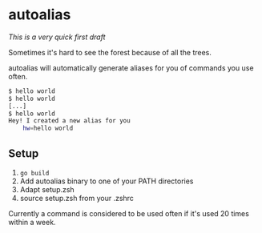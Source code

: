 # autoalias

_This is a very quick first draft_

Sometimes it's hard to see the forest because of all the trees.

autoalias will automatically generate aliases for you of commands you use often.

```bash
$ hello world
$ hello world
[...]
$ hello world
Hey! I created a new alias for you
    hw=hello world
```

## Setup

1. `go build`
2. Add autoalias binary to one of your PATH directories
3. Adapt setup.zsh
4. source setup.zsh from your .zshrc

Currently a command is considered to be used often if it's used 20 times within a week.
